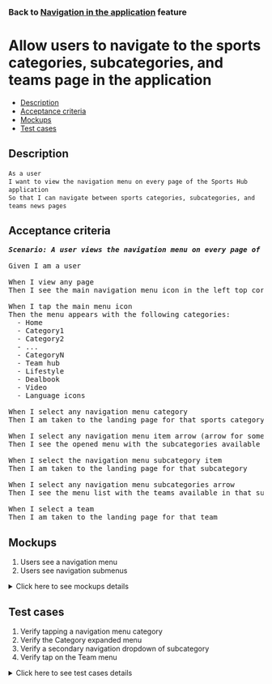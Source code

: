 ### Back to [Navigation in the application](../../) feature

# Allow users to navigate to the sports categories, subcategories, and teams page in the application

- [Description](#description)
- [Acceptance criteria](#acceptance-criteria)
- [Mockups](#mockups)
- [Test cases](#test-cases)

## Description

    As a user
    I want to view the navigation menu on every page of the Sports Hub application
    So that I can navigate between sports categories, subcategories, and teams news pages

## Acceptance criteria

<pre>
<b><i>Scenario: A user views the navigation menu on every page of the Sports Hub application</i></b>

Given I am a user

When I view any page
Then I see the main navigation menu icon in the left top corner

When I tap the main menu icon
Then the menu appears with the following categories:
  - Home
  - Category1
  - Category2
  - ...
  - CategoryN
  - Team hub
  - Lifestyle
  - Dealbook
  - Video
  - Language icons

When I select any navigation menu category
Then I am taken to the landing page for that sports category

When I select any navigation menu item arrow (arrow for some category)
Then I see the opened menu with the subcategories available in that category

When I select the navigation menu subcategory item
Then I am taken to the landing page for that subcategory

When I select any navigation menu subcategories arrow
Then I see the menu list with the teams available in that subcategory

When I select a team
Then I am taken to the landing page for that team
</pre>

## Mockups

1. Users see a navigation menu
2. Users see navigation submenus

<details>
  <summary>Click here to see mockups details</summary>

**1. Users see a navigation menu:**

![Users see a navigation menu](/products/sports_hub_portal/mobile_application_features/navigation/images/application_main_navigation.png)

**2. Users see navigation submenus:**

![Users see navigation submenus](/products/sports_hub_portal/mobile_application_features/navigation/images/application_subcategory_navigation.png)

</details>

## Test cases

1. Verify tapping a navigation menu category
2. Verify the Category expanded menu
3. Verify a secondary navigation dropdown of subcategory
4. Verify tap on the Team menu

<details>
  <summary>Click here to see test cases details</summary>

### **#1. Verify tapping a navigation menu category**

|Preconditions|Steps|Expected result
--------------|-----|----------
|- Go to any page|1) Select any navigation menu category|1) The user is navigated to the landing page for that sports category|

### **#2. Verify the category submenu**

|Preconditions|Steps|Expected result
--------------|-----|----------
|- Go to the main navigation menu|1) Select some sports category arrow</br>2) Check the list of subcategories in the sports category|2) List of subcategories is present|

### **#3. Verify a secondary navigation dropdown of subcategory**

|Preconditions|Steps|Expected result
--------------|-----|----------
|- Go to the main navigation menu|1) Tap the subcategory arrow icon|1) The list of teams appears|

### **#4. Verify tap on the Team menu**

|Preconditions|Steps|Expected result
--------------|-----|----------
|- Go to the main navigation menu|1) Select any team in the subcategory|1) The user is redirected to the appropriate team page|

</details>
